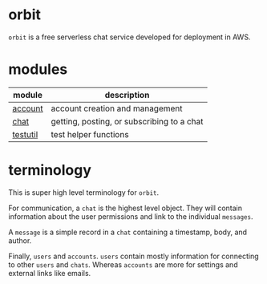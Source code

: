 # orbit

`orbit` is a free serverless chat service developed for deployment in AWS.

# modules

| module | description|
| --- | --- |
| [account](./account) | account creation and management |
| [chat](./chat) | getting, posting, or subscribing to a chat |
| [testutil](./testutil) | test helper functions |

# terminology

This is super high level terminology for `orbit`.

For communication, a `chat` is the highest level object. They will contain information about the user permissions and
link to the individual `messages`.

A `message` is a simple record in a `chat` containing a timestamp, body, and author.

Finally, `users` and `accounts`. `users` contain mostly information for connecting to other `users`
and `chats`. Whereas `accounts` are more for settings and external links like emails.
